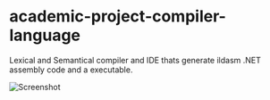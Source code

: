 # academic-project-compiler-language
Lexical and Semantical compiler and IDE thats generate ildasm .NET assembly code and a executable.

![Screenshot](https://i.postimg.cc/7LfHR23s/2020-08-12-120631-1920x1080-scrot.png)
